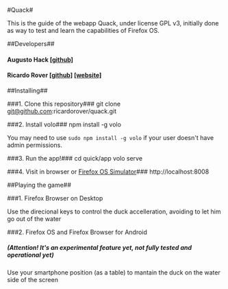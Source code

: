 #Quack#

This is the guide of the webapp Quack, under license GPL v3, initially done as
way to test and learn the capabilities of Firefox OS.


##Developers##

#### Augusto Hack [[github]](https://github.com/hackaugusto)
#### Ricardo Rover [[github]](https://github.com/ricardorover) [[website]](http://ricardo.joaorover.com)


##Installing##

###1.  Clone this repository###
	git clone git@github.com:ricardorover/quack.git

###2.  Install volo###
	npm install -g volo

You may need to use `sudo npm install -g volo` if your user doesn't have admin permissions.

###3.  Run the app!###
	cd quick/app
	volo serve

###4.  Visit in browser or [Firefox OS Simulator](https://addons.mozilla.org/pt-br/firefox/addon/firefox-os-simulator/)###
	http://localhost:8008


##Playing the game##

###1. Firefox Browser on Desktop

Use the direcional keys to control the duck accelleration, avoiding to let him go out of the water


###2. Firefox OS and Firefox Browser for Android
##### (Attention! It's an experimental feature yet, not fully tested and operational yet)

Use your smartphone position (as a table) to mantain the duck on the water side of the screen
